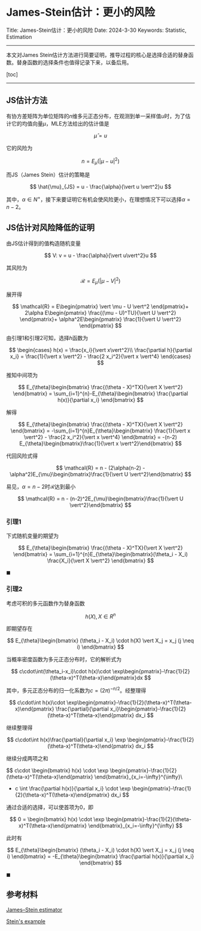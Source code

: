 # James-Stein估计：更小的风险

Title: James-Stein估计：更小的风险
Date: 2024-3-30
Keywords: Statistic, Estimation

---

本文对James Stein估计方法进行简要证明，推导过程的核心是选择合适的替身函数。替身函数的选择条件也值得记录下来，以备后用。

[toc]

---

## JS估计方法

有协方差矩阵为单位矩阵的$n$维多元正态分布，在观测到单一采样值$u$时，为了估计它的均值向量$\mu$，MLE方法给出的估计值是

$$
\hat{\mu} = u
$$

它的风险为

$$
n = E_\mu(\vert \mu - u \vert^2)
$$

而JS（James Stein）估计的策略是

$$
\hat{\mu}_{JS} = u - \frac{\alpha}{\vert u \vert^2}u
$$

其中，$\alpha \in N^+$，接下来要证明它有机会使风险更小，在理想情况下可以选择$\alpha=n-2$。

## JS估计对风险降低的证明

由JS估计得到的值构造随机变量

$$
V: v = u - \frac{\alpha}{\vert u\vert^2}u
$$

其风险为

$$
\mathcal{R} = E_{\mu}(\vert \mu - V \vert^2)
$$

展开得

$$
\mathcal{R} = E\begin{pmatrix}
\vert \mu - U \vert^2
\end{pmatrix}+
2\alpha E\begin{pmatrix}
\frac{(\mu - U)^TU}{\vert U \vert^2}
\end{pmatrix}+
\alpha^2E\begin{pmatrix}
\frac{1}{\vert U \vert^2}
\end{pmatrix}
$$

由引理1和引理2可知，选择$h$函数为

$$
\begin{cases}
h(x) = \frac{x_i}{\vert x\vert^2}\\
\frac{\partial h}{\partial x_i} = \frac{1}{\vert x \vert^2} - \frac{2 x_i^2}{\vert x \vert^4}
\end{cases}
$$

推知中间项为

$$
E_{\theta}\begin{bmatrix}
\frac{(\theta - X)^TX}{\vert X \vert^2}
\end{bmatrix} = \sum_{i=1}^{n}-E_{\theta}\begin{bmatrix}
\frac{\partial h(x)}{\partial x_i}
\end{bmatrix}
$$

解得

$$
E_{\theta}\begin{bmatrix}
\frac{(\theta - X)^TX}{\vert X \vert^2}
\end{bmatrix} = -\sum_{i=1}^{n}E_{\theta}\begin{bmatrix}
\frac{1}{\vert x \vert^2} - \frac{2 x_i^2}{\vert x \vert^4}
\end{bmatrix} = -(n-2) E_{\theta}\begin{bmatrix}\frac{1}{\vert x \vert^2}\end{bmatrix}
$$

代回风险式得

$$
\mathcal{R} = n - (2\alpha(n-2) - \alpha^2)E_{\mu}\begin{bmatrix}\frac{1}{\vert U \vert^2}\end{bmatrix}
$$

易见，$\alpha = n-2$时$\mathcal{R}$达到最小

$$
\mathcal{R} = n - (n-2)^2E_{\mu}\begin{bmatrix}\frac{1}{\vert U \vert^2}\end{bmatrix}
$$

### 引理1

下式随机变量的期望为

$$
E_{\theta}\begin{bmatrix}
\frac{(\theta - X)^TX}{\vert X \vert^2}
\end{bmatrix} =
\sum_{i=1}^{n}E_{\theta}\begin{bmatrix}(\theta_i - X_i)
\frac{X_i}{\vert X \vert^2}
\end{bmatrix}
$$

$\blacksquare$

### 引理2

考虑可积的多元函数作为替身函数

$$
h(X), X \in R^n
$$

即期望存在

$$
E_{\theta}\begin{bmatrix}
(\theta_i - X_i) \cdot h(X) \vert X_j = x_j (j \neq i)
\end{bmatrix}
$$

当概率密度函数为多元正态分布时，它的解析式为

$$
c\cdot\int(\theta_i-x_i)\cdot h(x)\cdot \exp\begin{pmatrix}-\frac{1}{2}(\theta-x)^T(\theta-x)\end{pmatrix}dx
$$

其中，多元正态分布的归一化系数为$c=(2 \pi)^{-n/2}$。经整理得

$$
c\cdot\int h(x)\cdot \exp\begin{pmatrix}-\frac{1}{2}(\theta-x)^T(\theta-x)\end{pmatrix} \frac{\partial}{\partial x_i}\begin{pmatrix}-\frac{1}{2}(\theta-x)^T(\theta-x)\end{pmatrix} dx_i
$$

继续整理得

$$
c\cdot\int h(x)\frac{\partial}{\partial x_i} \exp \begin{pmatrix}-\frac{1}{2}(\theta-x)^T(\theta-x)\end{pmatrix} dx_i
$$

继续分成两项之和

$$
c\cdot \begin{bmatrix}
h(x) \cdot \exp \begin{pmatrix}-\frac{1}{2}(\theta-x)^T(\theta-x)\end{pmatrix}
\end{bmatrix}_{x_i=-\infty}^{\infty}\\
- c \int \frac{\partial h(x)}{\partial x_i} \cdot \exp \begin{pmatrix}-\frac{1}{2}(\theta-x)^T(\theta-x)\end{pmatrix} dx_i
$$

通过合适的选择，可以使首项为$0$，即

$$
0 = \begin{bmatrix}
h(x) \cdot \exp \begin{pmatrix}-\frac{1}{2}(\theta-x)^T(\theta-x)\end{pmatrix}
\end{bmatrix}_{x_i=-\infty}^{\infty}
$$

此时有

$$
E_{\theta}\begin{bmatrix}
(\theta_i - X_i) \cdot h(X) \vert X_j = x_j (j \neq i)
\end{bmatrix} =
-E_{\theta}\begin{bmatrix}
\frac{\partial h(x)}{\partial x_i}
\end{bmatrix}
$$

$\blacksquare$

## 参考材料

[James–Stein estimator](https://en.wikipedia.org/wiki/James–Stein_estimator)

[Stein's example](https://en.wikipedia.org/wiki/Stein's_example)
